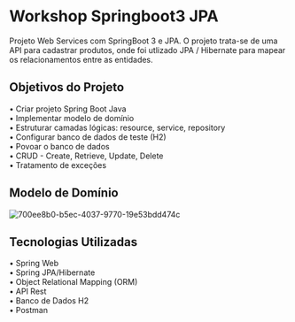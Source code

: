 # Workshop Springboot3 JPA

Projeto Web Services com SpringBoot 3 e JPA. O projeto trata-se de uma API para cadastrar produtos, onde foi utlizado JPA / Hibernate para mapear os relacionamentos entre as entidades.

## Objetivos do Projeto

• Criar projeto Spring Boot Java <br>
• Implementar modelo de domínio <br>
• Estruturar camadas lógicas: resource, service, repository <br>
• Configurar banco de dados de teste (H2) <br>
• Povoar o banco de dados <br>
• CRUD - Create, Retrieve, Update, Delete <br>
• Tratamento de exceções <br>

## Modelo de Domínio
![700ee8b0-b5ec-4037-9770-19e53bdd474c](https://github.com/AmandaDourado/workshop-springboot3-jpa/assets/107359369/67482b11-f217-4590-bade-b7788d6a82ec)

## Tecnologias Utilizadas
 •  Spring Web <br>
 •  Spring JPA/Hibernate <br>
 •  Object Relational Mapping (ORM) <br>
 •  API Rest <br> 
 •  Banco de Dados H2 <br>
 •  Postman <br>

